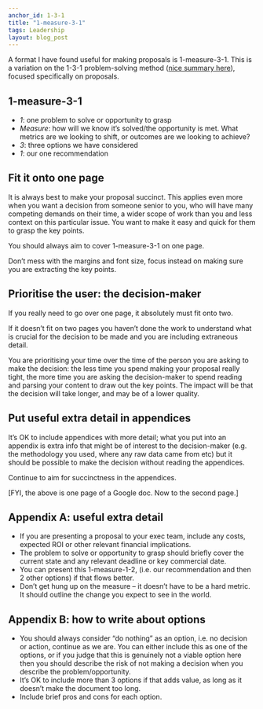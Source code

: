 ```yaml
---
anchor_id: 1-3-1
title: "1-measure-3-1"
tags: Leadership
layout: blog_post
---
```


A format I have found useful for making proposals is 1-measure-3-1. This is a variation on the 1-3-1 problem-solving method ([nice summary here](https://medium.com/@vivek.desai8/the-1-3-1-method-c08ce2701741)), focused specifically on proposals.

## 1-measure-3-1

- *1*: one problem to solve or opportunity to grasp
- *Measure*: how will we know it’s solved/the opportunity is met. What metrics are we looking to shift, or outcomes are we looking to achieve?
- *3*: three options we have considered
- *1*: our one recommendation

## Fit it onto one page

It is always best to make your proposal succinct. This applies even more when you want a decision from someone senior to you, who will have many competing demands on their time, a wider scope of work than you and less context on this particular issue. You want to make it easy and quick for them to grasp the key points.

You should always aim to cover 1-measure-3-1 on one page.

Don’t mess with the margins and font size, focus instead on making sure you are extracting the key points.

## Prioritise the user: the decision-maker

If you really need to go over one page, it absolutely must fit onto two.

If it doesn’t fit on two pages you haven’t done the work to understand what is crucial for the decision to be made and you are including extraneous detail.

You are prioritising your time over the time of the person you are asking to make the decision: the less time you spend making your proposal really tight, the more time you are asking the decision-maker to spend reading and parsing your content to draw out the key points. The impact will be that the decision will take longer, and may be of a lower quality.

## Put useful extra detail in appendices

It’s OK to include appendices with more detail; what you put into an appendix is extra info that might be of interest to the decision-maker (e.g. the methodology you used, where any raw data came from etc) but it should be possible to make the decision without reading the appendices. 

Continue to aim for succinctness in the appendices.

[FYI, the above is one page of a Google doc. Now to the second page.]

## Appendix A: useful extra detail

- If you are presenting a proposal to your exec team, include any costs, expected ROI or other relevant financial implications.
- The problem to solve or opportunity to grasp should briefly cover the current state and any relevant deadline or key commercial date.
- You can present this 1-measure-1-2, (i.e. our recommendation and then 2 other options) if that flows better.
- Don’t get hung up on the measure – it doesn’t have to be a hard metric. It should outline the change you expect to see in the world.

## Appendix B: how to write about options

- You should always consider “do nothing” as an option, i.e. no decision or action, continue as we are. You can either include this as one of the options, or if you judge that this is genuinely not a viable option here then you should describe the risk of not making a decision when you describe the problem/opportunity.
- It’s OK to include more than 3 options if that adds value, as long as it doesn’t make the document too long.
- Include brief pros and cons for each option.


